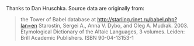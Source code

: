 Thanks to Dan Hruschka. Source data are originally from:

> the Tower of Babel database at http://starling.rinet.ru/babel.php?lan=en
> Starostin, Sergei A., Anna V. Dybo, and Oleg A. Mudrak. 2003. Etymological Dictionary of the Altaic Languages, 3 volumes. Leiden: Brill Academic Publishers. ISBN 90-04-13153-1
